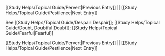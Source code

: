 [[Study Helps/Topical Guide/Pervert|Previous Entry]]  ||  [[Study Helps/Topical Guide/Pestilence|Next Entry]]

 See [[Study Helps/Topical Guide/Despair|Despair]]; [[Study Helps/Topical Guide/Doubt, Doubtful|Doubt]]; [[Study Helps/Topical Guide/Fearful|Fearful]]

[[Study Helps/Topical Guide/Pervert|Previous Entry]]  ||  [[Study Helps/Topical Guide/Pestilence|Next Entry]]